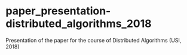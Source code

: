 # paper_presentation-distributed_algorithms_2018
Presentation of the paper for the course of Distributed Algorithms (USI, 2018)
